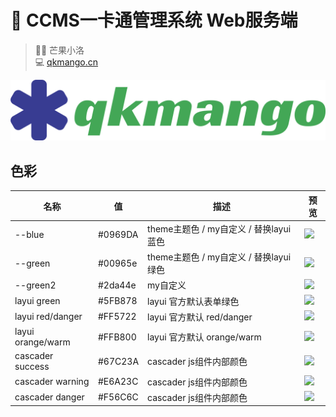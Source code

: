 # 🚀 CCMS一卡通管理系统 Web服务端

> 👨‍💻 芒果小洛 <br/>
> 💻 [qkmango.cn](http://qkmango.cn)

![logo](doc/README/logo.svg)

## 色彩

| 名称                | 值       | 描述                           | 预览                                                                                     |
|-------------------|---------|------------------------------|----------------------------------------------------------------------------------------|
| --blue            | #0969DA | theme主题色 / my自定义 / 替换layui蓝色 | ![](https://img.shields.io/badge/-theme%20----blue-%230969DA%09?style=for-the-badge)   |
| --green           | #00965e | theme主题色 / my自定义 / 替换layui绿色 | ![](https://img.shields.io/badge/-theme%20----green-%2300965e?style=for-the-badge)     |
| --green2          | #2da44e | my自定义                        | ![](https://img.shields.io/badge/-theme%20----green2-%232da44e?style=for-the-badge)    |
| layui green       | #5FB878 | layui 官方默认表单绿色               | ![](https://img.shields.io/badge/-layui%20green-%235FB878?style=for-the-badge)         |
| layui red/danger  | #FF5722 | layui 官方默认 red/danger        | ![](https://img.shields.io/badge/-layui%20red%2Fdanger-%23FF5722?style=for-the-badge)  |
| layui orange/warm | #FFB800 | layui 官方默认 orange/warm       | ![](https://img.shields.io/badge/-layui%20orange%2Fwarm-%23FFB800?style=for-the-badge) |
| cascader success  | #67C23A | cascader js组件内部颜色            | ![](https://img.shields.io/badge/-cascader%20success-%2367C23A?style=for-the-badge)    |
| cascader warning  | #E6A23C | cascader js组件内部颜色            | ![](https://img.shields.io/badge/-cascader%20warning-%23E6A23C?style=for-the-badge)    |
| cascader danger   | #F56C6C | cascader js组件内部颜色            | ![](https://img.shields.io/badge/-cascader%20danger-%23F56C6C?style=for-the-badge)     |

